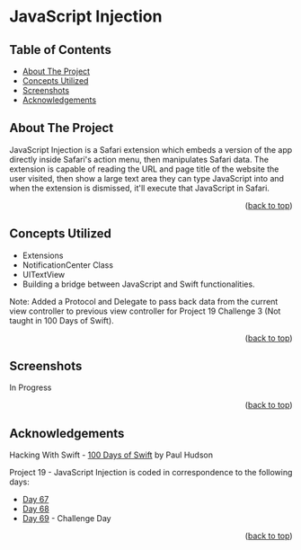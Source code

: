 # JavaScript Injection


<!-- Table of Contents -->
## Table of Contents
* [About The Project](#about-the-project)
* [Concepts Utilized](#concepts-utilized)
* [Screenshots](#screenshots)
* [Acknowledgements](#acknowledgements)


<!-- ABOUT THE PROJECT -->
## About The Project

JavaScript Injection is a Safari extension which embeds a version of the app directly inside Safari's action menu, then manipulates Safari data. The extension is capable of reading the URL and page title of the website the user visited, then show a large text area they can type JavaScript into and when the extension is dismissed, it'll execute that JavaScript in Safari.

<p align="right">(<a href="#top">back to top</a>)</p>


<!-- CONCEPTS UTILIZED -->
## Concepts Utilized
* Extensions
* NotificationCenter Class
* UITextView
* Building a bridge between JavaScript and Swift functionalities.

Note: Added a Protocol and Delegate to pass back data from the current view controller to previous view controller for Project 19 Challenge 3 (Not taught in 100 Days of Swift).

<p align="right">(<a href="#top">back to top</a>)</p>


<!-- SCREENSHOTS -->
## Screenshots
In Progress

<p align="right">(<a href="#top">back to top</a>)</p>


<!-- ACKNOWLEDGEMENTS -->
## Acknowledgements
Hacking With Swift - [100 Days of Swift] by Paul Hudson

Project 19 - JavaScript Injection is coded in correspondence to the following days:
* [Day 67]
* [Day 68]
* [Day 69] - Challenge Day

<p align="right">(<a href="#top">back to top</a>)</p>



<!-- MARKDOWN LINKS & IMAGES -->
<!-- https://www.markdownguide.org/basic-syntax/#reference-style-links -->
[100 Days of Swift]: https://www.hackingwithswift.com/100 (100 Days of Swift)
[Day 67]: https://www.hackingwithswift.com/100/67
[Day 68]: https://www.hackingwithswift.com/100/68
[Day 69]: https://www.hackingwithswift.com/100/69
